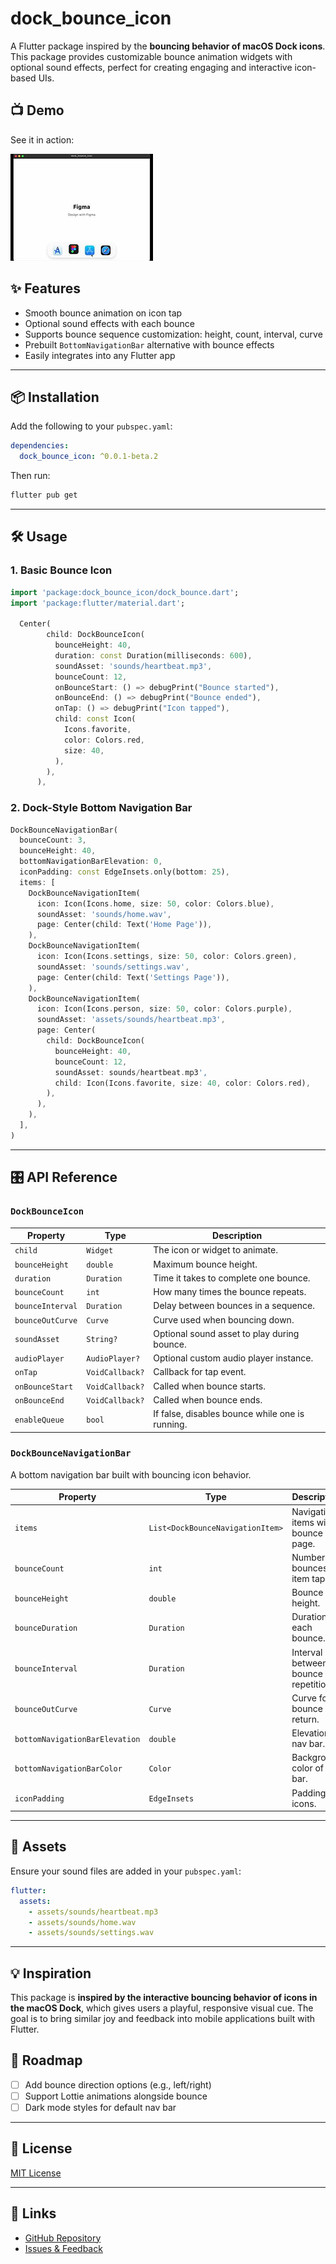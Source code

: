 # dock_bounce_icon

A Flutter package inspired by the **bouncing behavior of macOS Dock icons**. This package provides customizable bounce animation widgets with optional sound effects, perfect for creating engaging and interactive icon-based UIs.



## 📺 Demo

See it in action:

[![Demo](https://github.com/mo7amedaliEbaid/bounce_icon/blob/fb58944d7beaffe9ed0abee87858a06af4af22e2/assets/thumb%201.png)](https://www.youtube.com/watch?v=2a8VWyNKbmc)



## ✨ Features

- Smooth bounce animation on icon tap
- Optional sound effects with each bounce
- Supports bounce sequence customization: height, count, interval, curve
- Prebuilt `BottomNavigationBar` alternative with bounce effects
- Easily integrates into any Flutter app

---

## 📦 Installation

Add the following to your `pubspec.yaml`:

```yaml
dependencies:
  dock_bounce_icon: ^0.0.1-beta.2
````

Then run:

```bash
flutter pub get
```

---

## 🛠️ Usage

### 1. Basic Bounce Icon

```dart
import 'package:dock_bounce_icon/dock_bounce.dart';
import 'package:flutter/material.dart';

  Center(
        child: DockBounceIcon(
          bounceHeight: 40,
          duration: const Duration(milliseconds: 600),
          soundAsset: 'sounds/heartbeat.mp3',
          bounceCount: 12,
          onBounceStart: () => debugPrint("Bounce started"),
          onBounceEnd: () => debugPrint("Bounce ended"),
          onTap: () => debugPrint("Icon tapped"),
          child: const Icon(
            Icons.favorite,
            color: Colors.red,
            size: 40,
          ),
        ),
      ),
```

### 2. Dock-Style Bottom Navigation Bar

```dart
DockBounceNavigationBar(
  bounceCount: 3,
  bounceHeight: 40,
  bottomNavigationBarElevation: 0,
  iconPadding: const EdgeInsets.only(bottom: 25),
  items: [
    DockBounceNavigationItem(
      icon: Icon(Icons.home, size: 50, color: Colors.blue),
      soundAsset: 'sounds/home.wav',
      page: Center(child: Text('Home Page')),
    ),
    DockBounceNavigationItem(
      icon: Icon(Icons.settings, size: 50, color: Colors.green),
      soundAsset: 'sounds/settings.wav',
      page: Center(child: Text('Settings Page')),
    ),
    DockBounceNavigationItem(
      icon: Icon(Icons.person, size: 50, color: Colors.purple),
      soundAsset: 'assets/sounds/heartbeat.mp3',
      page: Center(
        child: DockBounceIcon(
          bounceHeight: 40,
          bounceCount: 12,
          soundAsset: sounds/heartbeat.mp3',
          child: Icon(Icons.favorite, size: 40, color: Colors.red),
        ),
      ),
    ),
  ],
)
```

---

## 🎛️ API Reference

### `DockBounceIcon`

| Property         | Type            | Description                                     |
| ---------------- | --------------- | ----------------------------------------------- |
| `child`          | `Widget`        | The icon or widget to animate.                  |
| `bounceHeight`   | `double`        | Maximum bounce height.                          |
| `duration`       | `Duration`      | Time it takes to complete one bounce.           |
| `bounceCount`    | `int`           | How many times the bounce repeats.              |
| `bounceInterval` | `Duration`      | Delay between bounces in a sequence.            |
| `bounceOutCurve` | `Curve`         | Curve used when bouncing down.                  |
| `soundAsset`     | `String?`       | Optional sound asset to play during bounce.     |
| `audioPlayer`    | `AudioPlayer?`  | Optional custom audio player instance.          |
| `onTap`          | `VoidCallback?` | Callback for tap event.                         |
| `onBounceStart`  | `VoidCallback?` | Called when bounce starts.                      |
| `onBounceEnd`    | `VoidCallback?` | Called when bounce ends.                        |
| `enableQueue`    | `bool`          | If false, disables bounce while one is running. |

### `DockBounceNavigationBar`

A bottom navigation bar built with bouncing icon behavior.

| Property                       | Type                             | Description                          |
| ------------------------------ | -------------------------------- | ------------------------------------ |
| `items`                        | `List<DockBounceNavigationItem>` | Navigation items with bounce + page. |
| `bounceCount`                  | `int`                            | Number of bounces on item tap.       |
| `bounceHeight`                 | `double`                         | Bounce height.                       |
| `bounceDuration`               | `Duration`                       | Duration of each bounce.             |
| `bounceInterval`               | `Duration`                       | Interval between bounce repetitions. |
| `bounceOutCurve`               | `Curve`                          | Curve for bounce return.             |
| `bottomNavigationBarElevation` | `double`                         | Elevation of nav bar.                |
| `bottomNavigationBarColor`     | `Color`                          | Background color of nav bar.         |
| `iconPadding`                  | `EdgeInsets`                     | Padding for icons.                   |

---

## 📁 Assets

Ensure your sound files are added in your `pubspec.yaml`:

```yaml
flutter:
  assets:
    - assets/sounds/heartbeat.mp3
    - assets/sounds/home.wav
    - assets/sounds/settings.wav
```

---

## 💡 Inspiration

This package is **inspired by the interactive bouncing behavior of icons in the macOS Dock**, which gives users a playful, responsive visual cue. The goal is to bring similar joy and feedback into mobile applications built with Flutter.


## 🚧 Roadmap

* [ ] Add bounce direction options (e.g., left/right)
* [ ] Support Lottie animations alongside bounce
* [ ] Dark mode styles for default nav bar

---

## 📄 License

[MIT License](https://github.com/mo7amedaliEbaid/bounce_icon/blob/main/LICENSE)

---

## 🔗 Links

* [GitHub Repository](https://github.com/mo7amedaliEbaid/bounce_icon.git)
* [Issues & Feedback](https://github.com/mo7amedaliEbaid/bounce_icon/issues)


